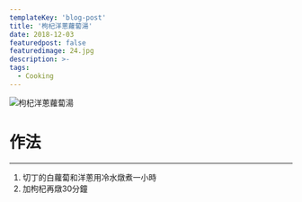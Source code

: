 ```yaml
---
templateKey: 'blog-post'
title: '枸杞洋蔥蘿蔔湯'
date: 2018-12-03
featuredpost: false
featuredimage: 24.jpg
description: >-
tags:
  - Cooking
---
```

![枸杞洋蔥蘿蔔湯](/24.jpg)

# 作法
___
  
1.  切丁的白蘿蔔和洋蔥用冷水燉煮一小時
2.  加枸杞再燉30分鐘

